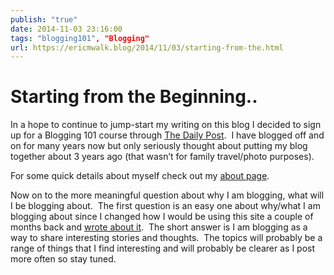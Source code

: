 ```yaml
---
publish: "true"
date: 2014-11-03 23:16:00
tags: "blogging101", "Blogging"
url: https://ericmwalk.blog/2014/11/03/starting-from-the.html
---
```


# Starting from the Beginning..

In a hope to continue to jump-start my writing on this blog I decided to sign up for a Blogging 101 course through <a href="http://dailypost.wordpress.com/">The Daily Post</a>.  I have blogged off and on for many years now but only seriously thought about putting my blog together about 3 years ago (that wasn’t for family travel/photo purposes).

For some quick details about myself check out my <a title="About" href="https://ericmwalk.blog/about/">about page</a>.

Now on to the more meaningful question about why I am blogging, what will I be blogging about.  The first question is an easy one about why/what I am blogging about since I changed how I would be using this site a couple of months back and <a title="Now that’s different" href="https://ericmwalk.blog/2014/10/13/now-thats-different.html">wrote about it</a>.  The short answer is I am blogging as a way to share interesting stories and thoughts.  The topics will probably be a range of things that I find interesting and will probably be clearer as I post more often so stay tuned.

